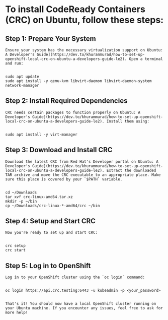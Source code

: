 # To install CodeReady Containers (CRC) on Ubuntu, follow these steps:

## Step 1: Prepare Your System
	
	Ensure your system has the necessary virtualization support on Ubuntu: A Developer's Guide](https://dev.to/khurammurad/how-to-set-up-openshift-local-crc-on-ubuntu-a-developers-guide-le2). Open a terminal and run:


	sudo apt update
	sudo apt install -y qemu-kvm libvirt-daemon libvirt-daemon-system network-manager


## Step 2: Install Required Dependencies
	
	CRC needs certain packages to function properly on Ubuntu: A Developer's Guide](https://dev.to/khurammurad/how-to-set-up-openshift-local-crc-on-ubuntu-a-developers-guide-le2). Install them using:


	sudo apt install -y virt-manager


## Step 3: Download and Install CRC
	
	Download the latest CRC from Red Hat's Developer portal on Ubuntu: A Developer's Guide](https://dev.to/khurammurad/how-to-set-up-openshift-local-crc-on-ubuntu-a-developers-guide-le2). Extract the downloaded TAR archive and move the CRC executable to an appropriate place. Make sure this place is covered by your `$PATH` variable.


	cd ~/Downloads
	tar xvf crc-linux-amd64.tar.xz
	mkdir -p ~/bin
	cp ~/Downloads/crc-linux-*-amd64/crc ~/bin


## Step 4: Setup and Start CRC
	
	Now you're ready to set up and start CRC:


	crc setup
	crc start


## Step 5: Log in to OpenShift
	
	Log in to your OpenShift cluster using the `oc login` command:


	oc login https://api.crc.testing:6443 -u kubeadmin -p <your_password>


	That's it! You should now have a local OpenShift cluster running on your Ubuntu machine. If you encounter any issues, feel free to ask for more help!
